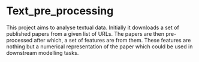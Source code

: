 # Text_pre_processing
This project aims to analyse textual data. Initially it downloads a set of published papers from a given list of URLs. The papers are then pre-processed after which, a set of features are from them. These features are nothing but a numerical representation of the paper which could be used in downstream modelling tasks.
